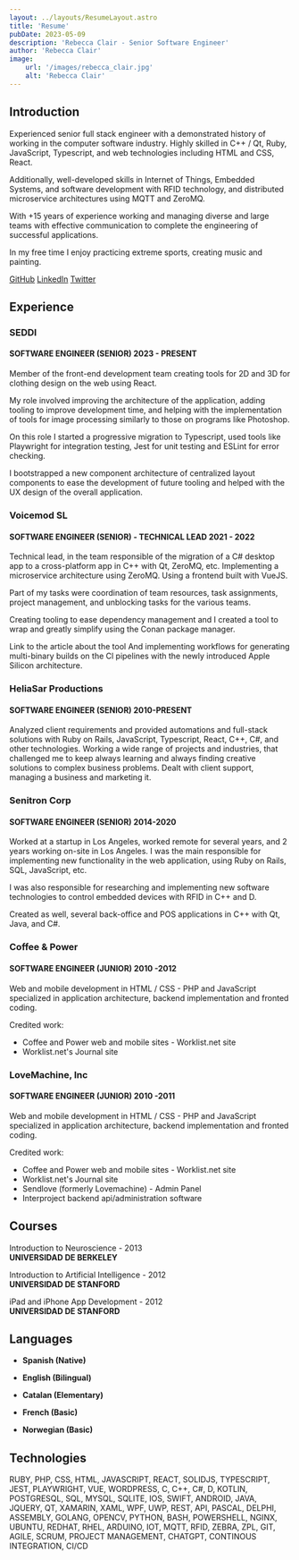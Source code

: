 ```yaml
---
layout: ../layouts/ResumeLayout.astro
title: 'Resume'
pubDate: 2023-05-09
description: 'Rebecca Clair - Senior Software Engineer'
author: 'Rebecca Clair'
image:
    url: '/images/rebecca_clair.jpg'
    alt: 'Rebecca Clair'
---
```



## Introduction

Experienced senior full stack engineer with a demonstrated history of working in the computer software industry. Highly skilled in C++ / Qt, Ruby, JavaScript, Typescript, and web technologies including HTML and CSS, React.

Additionally, well-developed skills in Internet of Things, Embedded Systems, and software development with RFID technology, and distributed microservice architectures using MQTT and ZeroMQ.

With +15 years of experience working and managing diverse and large teams with effective communication to complete the engineering of successful applications.

In my free time I enjoy practicing extreme sports, creating music and painting.

[GitHub](https://github.com/becksClair) [LinkedIn](https://linkedin.com/in/rebecca-clair) [Twitter](https://twitter.com/becksClair)

## Experience

### SEDDI

#### SOFTWARE ENGINEER (SENIOR) 2023 - PRESENT

Member of the front-end development team creating tools for 2D and 3D for clothing design on the web using React.

My role involved improving the architecture of the application, adding tooling to improve development time, and helping with the implementation of tools for image processing similarly to those on programs like Photoshop.

On this role I started a progressive migration to Typescript, used tools like Playwright for integration testing, Jest for unit testing and ESLint for error checking.

I  bootstrapped  a  new  component  architecture  of  centralized  layout  components  to  ease  the  development of future tooling and helped with the UX design of the overall application.

### Voicemod SL

#### SOFTWARE ENGINEER (SENIOR) - TECHNICAL LEAD 2021 - 2022

Technical lead, in the team responsible of the migration of a C# desktop app to a cross-platform app in C++ with Qt, ZeroMQ, etc. Implementing a microservice architecture using ZeroMQ. Using a frontend built with VueJS.

Part of my tasks were coordination of team resources, task assignments, project management, and unblocking tasks for the various teams.

Creating tooling to ease dependency management and I created a tool to wrap and greatly simplify using the Conan package manager.

Link to the article about the tool And implementing workflows for generating multi-binary builds on the Cl pipelines with the newly introduced Apple Silicon architecture.

### HeliaSar Productions

#### SOFTWARE ENGINEER (SENIOR) 2010-PRESENT

Analyzed client requirements and provided automations and full-stack solutions with Ruby on Rails, JavaScript, Typescript, React, C++, C#, and other technologies. Working a wide range of projects and industries, that challenged me to keep always learning and always finding creative solutions to complex business problems. Dealt with client support, managing a business and marketing it.

### Senitron Corp

#### SOFTWARE ENGINEER (SENIOR) 2014-2020

Worked at a startup in Los Angeles, worked remote for several years, and 2 years working on-site in Los Angeles. I was the main responsible for implementing new functionality in the web application, using Ruby on Rails, SQL, JavaScript, etc.

I  was  also  responsible  for  researching  and  implementing  new  software  technologies  to  control  embedded devices with RFID in C++ and D.

Created as well, several back-office and POS applications in C++ with Qt, Java, and C#.

### Coffee & Power

#### SOFTWARE ENGINEER (JUNIOR) 2010 -2012

Web and mobile development in HTML / CSS - PHP and JavaScript specialized in application architecture, backend implementation and fronted coding.

Credited work:

- Coffee and Power web and mobile sites - Worklist.net site
- Worklist.net's Journal site

### LoveMachine, Inc

#### SOFTWARE ENGINEER (JUNIOR) 2010 -2011

Web and mobile development in HTML / CSS - PHP and JavaScript specialized in application architecture, backend implementation and fronted coding.  

Credited work:

- Coffee and Power web and mobile sites - Worklist.net site
- Worklist.net's Journal site
- Sendlove (formerly Lovemachine) - Admin Panel
- Interproject backend api/administration software

## Courses

Introduction to Neuroscience - 2013  
**UNIVERSIDAD DE BERKELEY**

Introduction to Artificial Intelligence - 2012  
**UNIVERSIDAD DE STANFORD**

iPad and iPhone App Development - 2012  
**UNIVERSIDAD DE STANFORD**

## Languages

- **Spanish (Native)**

- **English (Bilingual)**

- **Catalan (Elementary)**

- **French (Basic)**

- **Norwegian (Basic)**

## Technologies

RUBY, PHP, CSS, HTML, JAVASCRIPT, REACT, SOLIDJS, TYPESCRIPT, JEST, PLAYWRIGHT, VUE, WORDPRESS, C, C++, C#, D, KOTLIN, POSTGRESQL, SQL, MYSQL, SQLITE, IOS, SWIFT, ANDROID, JAVA, JQUERY, QT, XAMARIN, XAML, WPF, UWP, REST, API, PASCAL, DELPHI, ASSEMBLY, GOLANG, OPENCV, PYTHON, BASH, POWERSHELL, NGINX, UBUNTU, REDHAT, RHEL, ARDUINO, IOT, MQTT, RFID, ZEBRA, ZPL, GIT, AGILE, SCRUM, PROJECT MANAGEMENT, CHATGPT, CONTINOUS INTEGRATION, CI/CD
